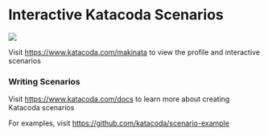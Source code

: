 # Interactive Katacoda Scenarios

[![](http://shields.katacoda.com/katacoda/makinata/count.svg)](https://www.katacoda.com/makinata "Get your profile on Katacoda.com")

Visit https://www.katacoda.com/makinata to view the profile and interactive scenarios

### Writing Scenarios
Visit https://www.katacoda.com/docs to learn more about creating Katacoda scenarios

For examples, visit https://github.com/katacoda/scenario-example
